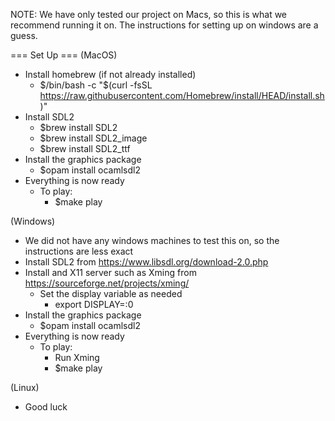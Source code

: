 NOTE: We have only tested our project on Macs, so this is what we recommend
running it on. The instructions for setting up on windows are a guess.

=== Set Up ===
(MacOS)
- Install homebrew (if not already installed)
  - $/bin/bash -c "$(curl -fsSL https://raw.githubusercontent.com/Homebrew/install/HEAD/install.sh)"
- Install SDL2
  - $brew install SDL2
  - $brew install SDL2_image
  - $brew install SDL2_ttf
- Install the graphics package
  - $opam install ocamlsdl2
- Everything is now ready
  - To play:
    - $make play

(Windows)
- We did not have any windows machines to test this on, so the instructions
are less exact
- Install SDL2 from https://www.libsdl.org/download-2.0.php
- Install and X11 server such as Xming from https://sourceforge.net/projects/xming/
  - Set the display variable as needed
    - export DISPLAY=:0
- Install the graphics package
  - $opam install ocamlsdl2
- Everything is now ready
  - To play:
    - Run Xming
    - $make play

(Linux)
- Good luck